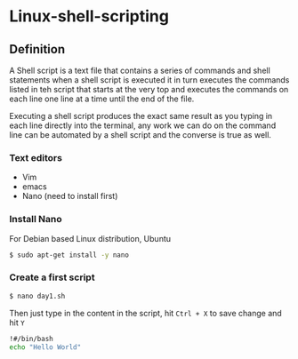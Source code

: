 # Linux-shell-scripting

## Definition
A Shell script is a text file that contains a series of commands and shell statements when a shell script is executed it in turn executes the commands listed in teh script that starts at the very top and executes the commands on each line one line at a time until the end of the file.

Executing a shell script produces the exact same result as you typing in each line directly into the terminal, any work we can do on the command line can be automated by a shell script and the converse is true as well.

### Text editors
- Vim
- emacs
- Nano (need to install first)

### Install Nano
For Debian based Linux distribution, Ubuntu
```bash
$ sudo apt-get install -y nano
```
### Create a first script
```bash
$ nano day1.sh
```

Then just type in the content in the script, hit ```Ctrl + X``` to save change and hit ```Y```
```bash
!#/bin/bash
echo "Hello World"
```

